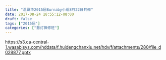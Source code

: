 ```yaml
---
title: "温哥华2015届Burnaby小组8月22日共修"
date: 2017-08-24 18:55:12-08:00
draft: false
tags: ["2015届"]
categories: ["慧灯禅修班"]
---
```

https://s3.ca-central-1.wasabisys.com/hddata/f.huidengchanxiu.net/hdv/f/attachments/280/file_d028877.pptx
